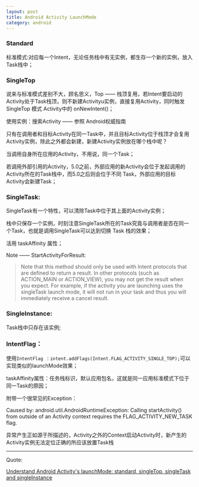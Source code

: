 ```yaml
---
layout: post
title: Android Activity LaunchMode
category: android
---
```


### Standard

标准模式:对应每一个Intent，无论任务栈中有无实例，都生存一个新的实例，放入Task栈中；




### SingleTop

说来与标准模式差别不大，顾名思义，Top —— 栈顶复用，若Intent要启动的Activity处于Task栈顶，则不新建Activityu实例，直接复用Activity，同时触发SingleTop 模式 Activity中的 onNewIntent()；

使用实例：搜索Activity —— 参照 Android权威指南

只有在调用者和目标Activity在同一Task中，并且目标Activity位于栈顶才会复用Activity实例，除此之外都会新建，新建Activity实例放在哪个栈中呢？

当调用自身所在应用的Activity，不用说，同一个Task；

若调用外部引用的Activity，5.0之前，外部应用的新Activity会位于发起调用的Activity所在的Task栈中，而5.0之后则会位于不同 Task，外部应用的目标Activity会新建Task；

### SingleTask:

SingleTask有一个特性，可以清除Task中位于其上面的Activity实例；

栈中只保存一个实例，时刻注意SingleTask所在的Task究竟与调用者是否在同一个Task，也就是调用SingleTask可以达到切换 Task 栈的效果；

活用 taskAffinity 属性；




Note —— StartActivityForResult:

> Note that this method should only be used with Intent protocols that are defined to return a result. In other protocols (such as ACTION_MAIN or ACTION_VIEW), you may not get the result when you expect. For example, if the activity you are launching uses the singleTask launch mode, it will not run in your task and thus you will immediately receive a cancel result.

### SingleInstance:

Task栈中只存在该实例;




### IntentFlag：

使用`IntentFlag ：intent.addFlags(Intent.FLAG_ACTIVITY_SINGLE_TOP);`可以实现类似的launchMode效果；



taskAffinity属性：任务栈标识，默认应用包名，这就是同一应用标准模式下位于同一Task的原因；




附带一个很常见的Exception：

Caused by: android.util.AndroidRuntimeException: Calling startActivity() from outside of an Activity  context requires the FLAG_ACTIVITY_NEW_TASK flag. 

异常产生正如源于所描述的，Activity之外的Context启动Activity时，新产生的Activity实例无法定位正确的所应该放置Task栈

---

Quote:

[Understand Android Activity's launchMode: standard, singleTop, singleTask and singleInstance](http://inthecheesefactory.com/blog/understand-android-activity-launchmode/en)